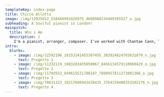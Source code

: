 ```yaml
---
templateKey: index-page
title: Chicco Allotta
image: /img/13925652_558466991026975_4668988234469395527_o.jpg
subheading: A Soulful pianist in London!
mainpitch:
  title: Who i Am
  description: |
    I'm a pianist, arranger, composer. I've worked with Chantae Cann, Tony Momrelle, Davide Shorty, 24 pesos, Jay Phelps, Marco Tamburini, and many others.
intro:
  blurbs:
    - image: /img/12592196_10153241455307455_383924824703631079_n.jpg
      text: Progetto 1
    - image: /img/11232119_1083283435050067_8456134579110960429_o.jpg
      text: Progetto 2
    - image: /img/11703552_849615521788187_7889957811273091386_o.jpg
      text: Progetto 3
    - image: /img/70631323_10217686943438435_3764159400353202176_n.jpg
      text: Progetto 4
---
```


